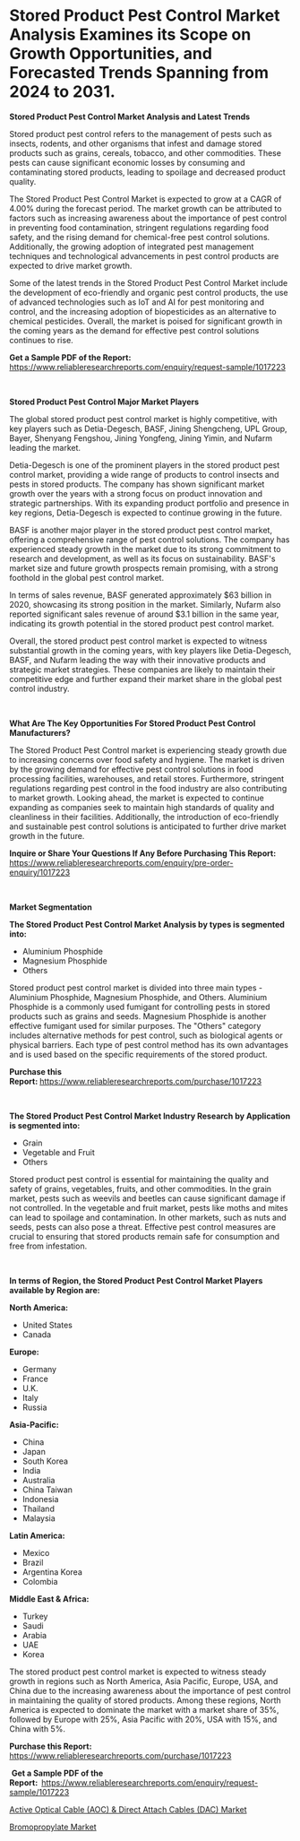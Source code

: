 <p><h1>Stored Product Pest Control Market Analysis Examines its Scope on Growth Opportunities, and Forecasted Trends Spanning from 2024 to 2031.</h1></p><p><strong>Stored Product Pest Control Market Analysis and Latest Trends</strong></p>
<p><p>Stored product pest control refers to the management of pests such as insects, rodents, and other organisms that infest and damage stored products such as grains, cereals, tobacco, and other commodities. These pests can cause significant economic losses by consuming and contaminating stored products, leading to spoilage and decreased product quality.</p><p>The Stored Product Pest Control Market is expected to grow at a CAGR of 4.00% during the forecast period. The market growth can be attributed to factors such as increasing awareness about the importance of pest control in preventing food contamination, stringent regulations regarding food safety, and the rising demand for chemical-free pest control solutions. Additionally, the growing adoption of integrated pest management techniques and technological advancements in pest control products are expected to drive market growth.</p><p>Some of the latest trends in the Stored Product Pest Control Market include the development of eco-friendly and organic pest control products, the use of advanced technologies such as IoT and AI for pest monitoring and control, and the increasing adoption of biopesticides as an alternative to chemical pesticides. Overall, the market is poised for significant growth in the coming years as the demand for effective pest control solutions continues to rise.</p></p>
<p><strong>Get a Sample PDF of the Report:&nbsp;</strong> <a href="https://www.reliableresearchreports.com/enquiry/request-sample/1017223">https://www.reliableresearchreports.com/enquiry/request-sample/1017223</a></p>
<p>&nbsp;</p>
<p><strong>Stored Product Pest Control Major Market Players</strong></p>
<p><p>The global stored product pest control market is highly competitive, with key players such as Detia-Degesch, BASF, Jining Shengcheng, UPL Group, Bayer, Shenyang Fengshou, Jining Yongfeng, Jining Yimin, and Nufarm leading the market.</p><p>Detia-Degesch is one of the prominent players in the stored product pest control market, providing a wide range of products to control insects and pests in stored products. The company has shown significant market growth over the years with a strong focus on product innovation and strategic partnerships. With its expanding product portfolio and presence in key regions, Detia-Degesch is expected to continue growing in the future.</p><p>BASF is another major player in the stored product pest control market, offering a comprehensive range of pest control solutions. The company has experienced steady growth in the market due to its strong commitment to research and development, as well as its focus on sustainability. BASF's market size and future growth prospects remain promising, with a strong foothold in the global pest control market.</p><p>In terms of sales revenue, BASF generated approximately $63 billion in 2020, showcasing its strong position in the market. Similarly, Nufarm also reported significant sales revenue of around $3.1 billion in the same year, indicating its growth potential in the stored product pest control market.</p><p>Overall, the stored product pest control market is expected to witness substantial growth in the coming years, with key players like Detia-Degesch, BASF, and Nufarm leading the way with their innovative products and strategic market strategies. These companies are likely to maintain their competitive edge and further expand their market share in the global pest control industry.</p></p>
<p>&nbsp;</p>
<p><strong>What Are The Key Opportunities For Stored Product Pest Control Manufacturers?</strong></p>
<p><p>The Stored Product Pest Control market is experiencing steady growth due to increasing concerns over food safety and hygiene. The market is driven by the growing demand for effective pest control solutions in food processing facilities, warehouses, and retail stores. Furthermore, stringent regulations regarding pest control in the food industry are also contributing to market growth. Looking ahead, the market is expected to continue expanding as companies seek to maintain high standards of quality and cleanliness in their facilities. Additionally, the introduction of eco-friendly and sustainable pest control solutions is anticipated to further drive market growth in the future.</p></p>
<p><strong>Inquire or Share Your Questions If Any Before Purchasing This Report:</strong> <a href="https://www.reliableresearchreports.com/enquiry/pre-order-enquiry/1017223">https://www.reliableresearchreports.com/enquiry/pre-order-enquiry/1017223</a></p>
<p>&nbsp;</p>
<p><strong>Market Segmentation</strong></p>
<p><strong>The Stored Product Pest Control Market Analysis by types is segmented into:</strong></p>
<p><ul><li>Aluminium Phosphide</li><li>Magnesium Phosphide</li><li>Others</li></ul></p>
<p><p>Stored product pest control market is divided into three main types - Aluminium Phosphide, Magnesium Phosphide, and Others. Aluminium Phosphide is a commonly used fumigant for controlling pests in stored products such as grains and seeds. Magnesium Phosphide is another effective fumigant used for similar purposes. The "Others" category includes alternative methods for pest control, such as biological agents or physical barriers. Each type of pest control method has its own advantages and is used based on the specific requirements of the stored product.</p></p>
<p><strong>Purchase this Report:&nbsp;</strong><a href="https://www.reliableresearchreports.com/purchase/1017223">https://www.reliableresearchreports.com/purchase/1017223</a></p>
<p>&nbsp;</p>
<p><strong>The Stored Product Pest Control Market Industry Research by Application is segmented into:</strong></p>
<p><ul><li>Grain</li><li>Vegetable and Fruit</li><li>Others</li></ul></p>
<p><p>Stored product pest control is essential for maintaining the quality and safety of grains, vegetables, fruits, and other commodities. In the grain market, pests such as weevils and beetles can cause significant damage if not controlled. In the vegetable and fruit market, pests like moths and mites can lead to spoilage and contamination. In other markets, such as nuts and seeds, pests can also pose a threat. Effective pest control measures are crucial to ensuring that stored products remain safe for consumption and free from infestation.</p></p>
<p>&nbsp;</p>
<p><strong>In terms of Region, the Stored Product Pest Control Market Players available by Region are:</strong></p>
<p>
    <p> <strong> North America: </strong>
        <ul>
            <li>United States</li>
            <li>Canada</li>
        </ul>
        </p> 
    <p> <strong> Europe: </strong>
        <ul>
            <li>Germany</li>
            <li>France</li>
            <li>U.K.</li>
            <li>Italy</li>
            <li>Russia</li>
        </ul>
        </p> 
    <p> <strong> Asia-Pacific: </strong>
        <ul>
            <li>China</li>
            <li>Japan</li>
            <li>South Korea</li>
            <li>India</li>
            <li>Australia</li>
            <li>China Taiwan</li>
            <li>Indonesia</li>
            <li>Thailand</li>
            <li>Malaysia</li>
        </ul>
        </p> 
    <p> <strong> Latin America: </strong>
        <ul>
            <li>Mexico</li>
            <li>Brazil</li>
            <li>Argentina Korea</li>
            <li>Colombia</li>
        </ul>
        </p> 
    <p> <strong> Middle East & Africa: </strong>
        <ul>
            <li>Turkey</li>
            <li>Saudi</li>
            <li>Arabia</li>
            <li>UAE</li>
            <li>Korea</li>
        </ul>
    </p>
    </p>
<p><p>The stored product pest control market is expected to witness steady growth in regions such as North America, Asia Pacific, Europe, USA, and China due to the increasing awareness about the importance of pest control in maintaining the quality of stored products. Among these regions, North America is expected to dominate the market with a market share of 35%, followed by Europe with 25%, Asia Pacific with 20%, USA with 15%, and China with 5%.</p></p>
<p><strong>Purchase this Report: </strong><a href="https://www.reliableresearchreports.com/purchase/1017223">https://www.reliableresearchreports.com/purchase/1017223</a></p>
<p>&nbsp;<strong>Get a Sample PDF of the Report:&nbsp;&nbsp;</strong><a href="https://www.reliableresearchreports.com/enquiry/request-sample/1017223">https://www.reliableresearchreports.com/enquiry/request-sample/1017223</a></p>
<p><strong></strong></p>
<p><p><a href="https://view.publitas.com/reportprime-1/active-optical-cable-aoc-direct-attach-cables-dac-market-size-market-share-and-global-market-analysis-report-2024-2031/">Active Optical Cable (AOC) & Direct Attach Cables (DAC) Market</a></p><p><a href="https://three-jumbo-f6d.notion.site/Bromopropylate-Market-Insights-Market-Players-and-Forecast-Till-2031-325105f868164bb0b1ea65a40b5c6c0e">Bromopropylate Market</a></p></p>